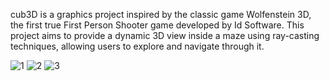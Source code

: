cub3D is a graphics project inspired by the classic game Wolfenstein 3D, the first true First Person Shooter game developed by Id Software. This project aims to provide a dynamic 3D view inside a maze using ray-casting techniques, allowing users to explore and navigate through it.

![1](screenshots/screenshot1)
![2](screenshots/screenshot2)
![3](screenshots/screenshot3)
